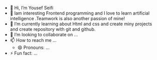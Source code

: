 - 👋 Hi, I’m Yousef Seifi
- 👀 Iam interesting Frontend programming and I love to learn artificial intelligence .Teamwork is also another passion of mine!
- 🌱 I’m currently learning about Html and css and create miny projects and create repository with git and github.
- 💞️ I’m looking to collaborate on ...
- 📫 How to reach me ...
  - 😄 Pronouns: ...
- ⚡ Fun fact: ...

<!---
Pdafnd112/Pdafnd112 is a ✨ special ✨ repository because its `README.md` (this file) appears on your GitHub profile.
You can click the Preview link to take a look at your changes.
--->
